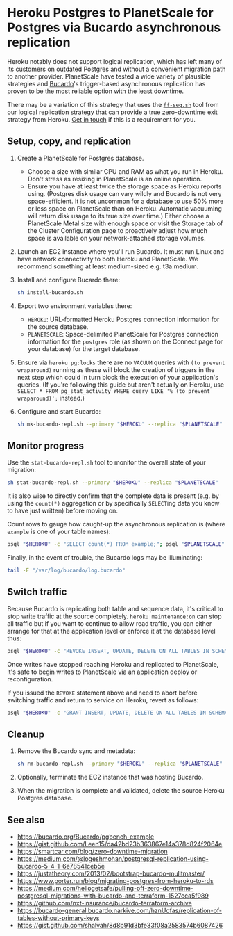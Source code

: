 Heroku Postgres to PlanetScale for Postgres via Bucardo asynchronous replication
================================================================================

Heroku notably does not support logical replication, which has left many of its customers on outdated Postgres and without a convenient migration path to another provider. PlanetScale have tested a wide variety of plausible strategies and [Bucardo](https://bucardo.org/Bucardo/)'s trigger-based asynchronous replication has proven to be the most reliable option with the least downtime.

There may be a variation of this strategy that uses the [`ff-seq.sh`](../postgres-direct/ff-seq.sh) tool from our logical replication strategy that can provide a true zero-downtime exit strategy from Heroku. [Get in touch](mailto:support@planetscale.com) if this is a requirement for you.

Setup, copy, and replication
----------------------------

1. Create a PlanetScale for Postgres database.
    * Choose a size with similar CPU and RAM as what you run in Heroku. Don't stress as resizing in PlanetScale is an online operation.
    * Ensure you have at least twice the storage space as Heroku reports using. (Postgres disk usage can vary wildly and Bucardo is not very space-efficient. It is not uncommon for a database to use 50% more or less space on PlanetScale than on Heroku. Automatic vacuuming will return disk usage to its true size over time.) Either choose a PlanetScale Metal size with enough space or visit the Storage tab of the Cluster Configuration page to proactively adjust how much space is available on your network-attached storage volumes.

2. Launch an EC2 instance where you'll run Bucardo. It must run Linux and have network connectivity to both Heroku and PlanetScale. We recommend something at least medium-sized e.g. t3a.medium.

3. Install and configure Bucardo there:

    ```sh
    sh install-bucardo.sh
    ```

4. Export two environment variables there:
    * `HEROKU`: URL-formatted Heroku Postgres connection information for the source database.
    * `PLANETSCALE`: Space-delimited PlanetScale for Postgres connection information for the `postgres` role (as shown on the Connect page for your database) for the target database.

5. Ensure via `heroku pg:locks` there are no `VACUUM` queries with `(to prevent wraparound)` running as these will block the creation of triggers in the next step which could in turn block the execution of your application's queries. (If you're following this guide but aren't actually on Heroku, use `SELECT * FROM pg_stat_activity WHERE query LIKE '% (to prevent wraparound)';` instead.)

6. Configure and start Bucardo:

    ```sh
    sh mk-bucardo-repl.sh --primary "$HEROKU" --replica "$PLANETSCALE"
    ```

Monitor progress
----------------

Use the `stat-bucardo-repl.sh` tool to monitor the overall state of your migration:

```sh
sh stat-bucardo-repl.sh --primary "$HEROKU" --replica "$PLANETSCALE"
```

It is also wise to directly confirm that the complete data is present (e.g. by using the `count(*)` aggregation or by specifically `SELECT`ing data you know to have just written) before moving on.

Count rows to gauge how caught-up the asynchronous replication is (where `example` is one of your table names):

```sh
psql "$HEROKU" -c "SELECT count(*) FROM example;"; psql "$PLANETSCALE" -c "SELECT count(*) FROM example;"
```

Finally, in the event of trouble, the Bucardo logs may be illuminating:

```sh
tail -F "/var/log/bucardo/log.bucardo"
```

Switch traffic
--------------

Because Bucardo is replicating both table and sequence data, it's critical to stop write traffic at the source completely. `heroku maintenance:on` can stop all traffic but if you want to continue to allow read traffic, you can either arrange for that at the application level or enforce it at the database level thus:

```sh
psql "$HEROKU" -c "REVOKE INSERT, UPDATE, DELETE ON ALL TABLES IN SCHEMA public FROM $(echo "$HEROKU" | cut -d "/" -f 3 | cut -d ":" -f 1);"
```

Once writes have stopped reaching Heroku and replicated to PlanetScale, it's safe to begin writes to PlanetScale via an application deploy or reconfiguration.

If you issued the `REVOKE` statement above and need to abort before switching traffic and return to service on Heroku, revert as follows:

```sh
psql "$HEROKU" -c "GRANT INSERT, UPDATE, DELETE ON ALL TABLES IN SCHEMA public TO $(echo "$HEROKU" | cut -d "/" -f 3 | cut -d ":" -f 1);"
```

Cleanup
-------

1. Remove the Bucardo sync and metadata:

    ```sh
    sh rm-bucardo-repl.sh --primary "$HEROKU" --replica "$PLANETSCALE"
    ```

2. Optionally, terminate the EC2 instance that was hosting Bucardo.

3. When the migration is complete and validated, delete the source Heroku Postgres database.

See also
--------

* <https://bucardo.org/Bucardo/pgbench_example>
* <https://gist.github.com/Leen15/da42bd23b363867e14a378d824f2064e>
* <https://smartcar.com/blog/zero-downtime-migration>
* <https://medium.com/@logeshmohan/postgresql-replication-using-bucardo-5-4-1-6e78541ceb5e>
* <https://justatheory.com/2013/02/bootstrap-bucardo-mulitmaster/>
* <https://www.porter.run/blog/migrating-postgres-from-heroku-to-rds>
* <https://medium.com/hellogetsafe/pulling-off-zero-downtime-postgresql-migrations-with-bucardo-and-terraform-1527cca5f989>
* <https://github.com/nxt-insurance/bucardo-terraform-archive>
* <https://bucardo-general.bucardo.narkive.com/hznUofas/replication-of-tables-without-primary-keys>
* <https://gist.github.com/shalvah/8d8b91d3bfe33f08a2583574b6087426>
